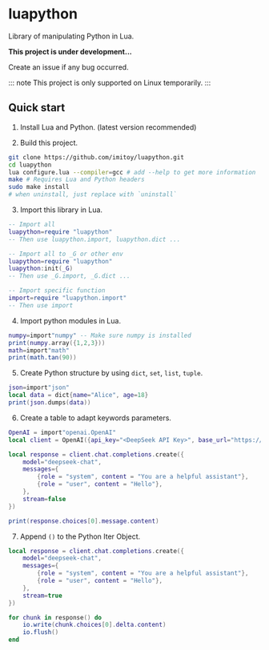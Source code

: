 # luapython

Library of manipulating Python in Lua.

**This project is under development...**

Create an issue if any bug occurred.

::: note
This project is only supported on Linux temporarily.
:::

## Quick start

1. Install Lua and Python. (latest version recommended)

2. Build this project.
```bash
git clone https://github.com/imitoy/luapython.git
cd luapython
lua configure.lua --compiler=gcc # add --help to get more information
make # Requires Lua and Python headers
sudo make install
# when uninstall, just replace with `uninstall`
```
3. Import this library in Lua.
```lua
-- Import all
luapython=require "luapython"
-- Then use luapython.import, luapython.dict ...

-- Import all to _G or other env
luapython=require "luapython"
luapython:init(_G)
-- Then use _G.import, _G.dict ...

-- Import specific function
import=require "luapython.import"
-- Then use import
```

4. Import python modules in Lua.
```lua
numpy=import"numpy" -- Make sure numpy is installed
print(numpy.array({1,2,3}))
math=import"math"
print(math.tan(90))
```

5. Create Python structure by using `dict`, `set`, `list`, `tuple`.
```lua
json=import"json"
local data = dict{name="Alice", age=18}
print(json.dumps(data))
```

6. Create a table to adapt keywords parameters.
```lua
OpenAI = import"openai.OpenAI"
local client = OpenAI({api_key="<DeepSeek API Key>", base_url="https://api.deepseek.com"})

local response = client.chat.completions.create({
    model="deepseek-chat",
    messages={
        {role = "system", content = "You are a helpful assistant"},
        {role = "user", content = "Hello"},
    },
    stream=false
})

print(response.choices[0].message.content)
```

7. Append `()` to the Python Iter Object.
```lua
local response = client.chat.completions.create({
    model="deepseek-chat",
    messages={
        {role = "system", content = "You are a helpful assistant"},
        {role = "user", content = "Hello"},
    },
    stream=true
})

for chunk in response() do
    io.write(chunk.choices[0].delta.content)
    io.flush()
end
```